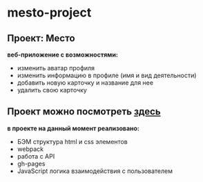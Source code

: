# mesto-project
## Проект: Место
**веб-приложение с возможностями:**
- изменить аватар профиля
- изменить информацию в профиле (имя и вид деятельности)
- добавить новую карточку и название для нее
- удалить свою карточку

## Проект можно посмотреть [здесь](https://creamyspinacg.github.io/mesto-project) 

**в проекте на данный момент реализовано:**
- БЭМ структура html и css элементов
- webpack
- работа с API
- gh-pages
- JavaScript логика взаимодействия с пользователем
